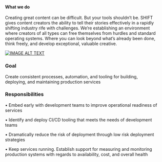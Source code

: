 #### What we do

Creating great content can be difficult. But your tools shouldn’t be. SHIFT gives content creators the ability to tell their stories effectively in a rapidly shifting industry rife with challenges. We’re establishing an environment where creators of all types can free themselves from hurdles and standard operating systems. Where you can look beyond what’s already been done, think freely, and develop exceptional, valuable creative.

[![IMAGE ALT TEXT](https://i.vimeocdn.com/video/692765982.webp?mw=800&mh=451&q=70)](https://i.vimeocdn.com/video/692765982.webp?mw=800&mh=451&q=70 "Video Title")

### Goal

Create consistent processes, automation, and tooling for building, deploying, and maintaining production services

### Responsibilities

• Embed early with development teams to improve operational readiness of services

• Identify and deploy CI/CD tooling that meets the needs of development teams

• Dramatically reduce the risk of deployment through low risk deployment strategies

• Keep services running. Establish support for measuring and monitoring production systems with regards to availability, cost, and overall health

